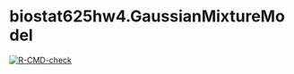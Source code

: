 # biostat625hw4.GaussianMixtureModel

<!-- badges: start -->
[![R-CMD-check](https://github.com/graysonma/biostat625hw4.GaussianMixtureModel/workflows/R-CMD-check/badge.svg)](https://github.com/graysonma/biostat625hw4.GaussianMixtureModel/actions)
<!-- badges: end -->
